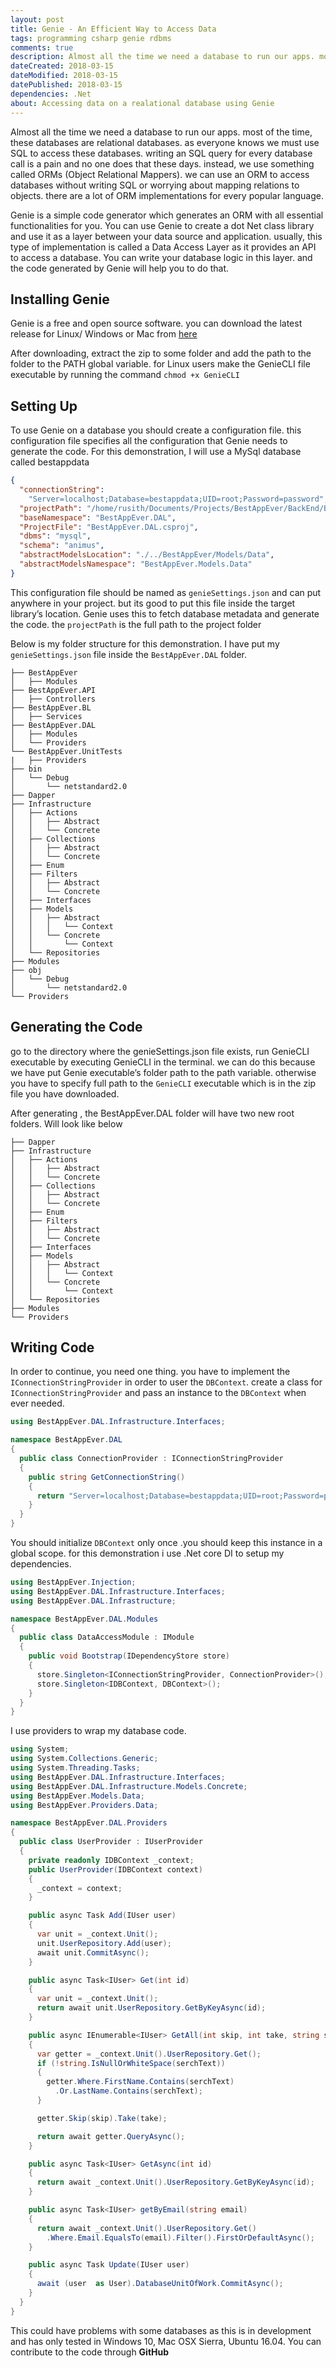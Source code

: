 ```yaml
---
layout: post
title: Genie - An Efficient Way to Access Data
tags: programming csharp genie rdbms
comments: true
description: Almost all the time we need a database to run our apps. most of the time, these databases are relational databases. as everyone knows we must use SQL to access these databases. writing an SQL query for every database call is a pain and no one does that these days. instead, we use something called ORMs (Object Relational Mappers). we can use an ORM to access databases without writing SQL or worrying about mapping relations to objects. there are a lot of ORM implementations for every popular language.
dateCreated: 2018-03-15
dateModified: 2018-03-15
datePublished: 2018-03-15
dependencies: .Net
about: Accessing data on a realational database using Genie
---
```


Almost all the time we need a database to run our apps. most of the time, these databases are relational databases. as everyone knows we must use SQL to access these databases. writing an SQL query for every database call is a pain and no one does that these days. instead, we use something called ORMs (Object Relational Mappers). we can use an ORM to access databases without writing SQL or worrying about mapping relations to objects. there are a lot of ORM implementations for every popular language.

Genie is a simple code generator which generates an ORM with all essential functionalities for you. You can use Genie to create a dot Net class library and use it as a layer between your data source and application. usually, this type of implementation is called a Data Access Layer as it provides an API to access a database. You can write your database logic in this layer. and the code generated by Genie will help you to do that.

## Installing Genie

Genie is a free and open source software. you can download the latest release for Linux/ Windows or Mac from [here](https://github.com/Divicent/Genie)

After downloading, extract the zip to some folder and add the path to the folder to the PATH global variable. for Linux users make the GenieCLI file executable by running the command `chmod +x GenieCLI`

## Setting Up

To use Genie on a database you should create a configuration file. this configuration file specifies all the configuration that Genie needs to generate the code. For this demonstration, I will use a MySql database called bestappdata

```json
{
  "connectionString":
    "Server=localhost;Database=bestappdata;UID=root;Password=password",
  "projectPath": "/home/rusith/Documents/Projects/BestAppEver/BackEnd/BestAppEver.DAL",
  "baseNamespace": "BestAppEver.DAL",
  "ProjectFile": "BestAppEver.DAL.csproj",
  "dbms": "mysql",
  "schema": "animus",
  "abstractModelsLocation": "./../BestAppEver/Models/Data",
  "abstractModelsNamespace": "BestAppEver.Models.Data"
}
```

This configuration file should be named as `genieSettings.json` and can put anywhere in your project. but its good to put this file inside the target library’s location. Genie uses this to fetch database metadata and generate the code. the `projectPath` is the full path to the project folder

Below is my folder structure for this demonstration. I have put my `genieSettings.json` file inside the `BestAppEver.DAL` folder.

```
├── BestAppEver
│   ├── Modules
├── BestAppEver.API
│   ├── Controllers
├── BestAppEver.BL
│   ├── Services
├── BestAppEver.DAL
│   ├── Modules
│   └── Providers
└── BestAppEver.UnitTests
|   ├── Providers
├── bin
│   └── Debug
│       └── netstandard2.0
├── Dapper
├── Infrastructure
│   ├── Actions
│   │   ├── Abstract
│   │   └── Concrete
│   ├── Collections
│   │   ├── Abstract
│   │   └── Concrete
│   ├── Enum
│   ├── Filters
│   │   ├── Abstract
│   │   └── Concrete
│   ├── Interfaces
│   ├── Models
│   │   ├── Abstract
│   │   │   └── Context
│   │   └── Concrete
│   │       └── Context
│   └── Repositories
├── Modules
├── obj
│   └── Debug
│       └── netstandard2.0
└── Providers
```

## Generating the Code

go to the directory where the genieSettings.json file exists, run GenieCLI executable by executing GenieCLI in the terminal. we can do this because we have put Genie executable’s folder path to the path variable. otherwise you have to specify full path to the `GenieCLI` executable which is in the zip file you have downloaded.

After generating , the BestAppEver.DAL folder will have two new root folders. Will look like below

```
├── Dapper
├── Infrastructure
│   ├── Actions
│   │   ├── Abstract
│   │   └── Concrete
│   ├── Collections
│   │   ├── Abstract
│   │   └── Concrete
│   ├── Enum
│   ├── Filters
│   │   ├── Abstract
│   │   └── Concrete
│   ├── Interfaces
│   ├── Models
│   │   ├── Abstract
│   │   │   └── Context
│   │   └── Concrete
│   │       └── Context
│   └── Repositories
├── Modules
└── Providers
```

## Writing Code

In order to continue, you need one thing. you have to implement the `IConnectionStringProvider` in order to user the `DBContext`. create a class for `IConnectionStringProvider` and pass an instance to the `DBContext` when ever needed.

```cs
using BestAppEver.DAL.Infrastructure.Interfaces;

namespace BestAppEver.DAL
{
  public class ConnectionProvider : IConnectionStringProvider
  {
    public string GetConnectionString()
    {
      return "Server=localhost;Database=bestappdata;UID=root;Password=password"; // Should be taken from a configuration file 
    }
  }
}
```

You should initialize `DBContext` only once .you should keep this instance in a global scope. for this demonstration i use .Net core DI to setup my dependencies.

```cs
using BestAppEver.Injection;
using BestAppEver.DAL.Infrastructure.Interfaces;
using BestAppEver.DAL.Infrastructure;

namespace BestAppEver.DAL.Modules
{
  public class DataAccessModule : IModule
  {
    public void Bootstrap(IDependencyStore store)
    {
      store.Singleton<IConnectionStringProvider, ConnectionProvider>();
      store.Singleton<IDBContext, DBContext>();
    }
  }
}
```

I use providers to wrap my database code.

```cs
using System;
using System.Collections.Generic;
using System.Threading.Tasks;
using BestAppEver.DAL.Infrastructure.Interfaces;
using BestAppEver.DAL.Infrastructure.Models.Concrete;
using BestAppEver.Models.Data;
using BestAppEver.Providers.Data;

namespace BestAppEver.DAL.Providers
{
  public class UserProvider : IUserProvider
  {
    private readonly IDBContext _context;
    public UserProvider(IDBContext context)
    {
      _context = context;
    }

    public async Task Add(IUser user)
    {
      var unit = _context.Unit();
      unit.UserRepository.Add(user);
      await unit.CommitAsync();
    }

    public async Task<IUser> Get(int id)
    {
      var unit = _context.Unit();
      return await unit.UserRepository.GetByKeyAsync(id);
    }

    public async IEnumerable<IUser> GetAll(int skip, int take, string serchText)
    {
      var getter = _context.Unit().UserRepository.Get();
      if (!string.IsNullOrWhiteSpace(serchText))
      {
        getter.Where.FirstName.Contains(serchText)
          .Or.LastName.Contains(serchText);
      }

      getter.Skip(skip).Take(take);

      return await getter.QueryAsync();
    }

    public async Task<IUser> GetAsync(int id)
    {
      return await _context.Unit().UserRepository.GetByKeyAsync(id);
    }

    public async Task<IUser> getByEmail(string email)
    {
      return await _context.Unit().UserRepository.Get()
        .Where.Email.EqualsTo(email).Filter().FirstOrDefaultAsync();
    }

    public async Task Update(IUser user)
    {
      await (user  as User).DatabaseUnitOfWork.CommitAsync();
    }
  }
}
```

This could have problems with some databases as this is in development and has only tested in Windows 10, Mac OSX Sierra, Ubuntu 16.04. You can contribute to the code through **GitHub**